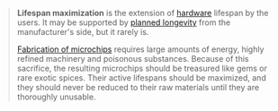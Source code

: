 > **Lifespan maximization** is the extension of [hardware](https://permacomputing.net/hardware/) lifespan by the users. It may be supported by [planned longevity](https://permacomputing.net/planned_longevity/) from the manufacturer's side, but it rarely is.
>
> [Fabrication of microchips](https://permacomputing.net/IC/) requires large amounts of energy, highly refined machinery and poisonous substances. Because of this sacrifice, the resulting microchips should be treasured like gems or rare exotic spices. Their active lifespans should be maximized, and they should never be reduced to their raw materials until they are thoroughly unusable.
